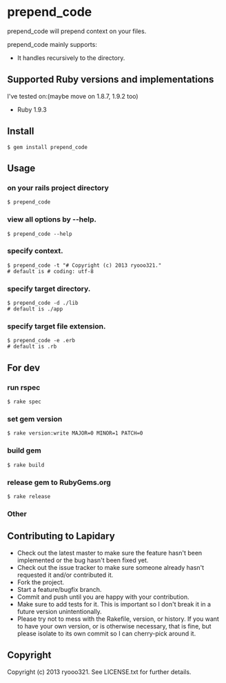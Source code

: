 # prepend_code

prepend_code will prepend context on your files.

prepend_code mainly supports:

* It handles recursively to the directory.

## Supported Ruby versions and implementations
I've tested on:(maybe move on 1.8.7, 1.9.2 too)

* Ruby 1.9.3

## Install

    $ gem install prepend_code

## Usage

### on your rails project directory
    $ prepend_code

### view all options by --help.
    $ prepend_code --help

### specify context.
    $ prepend_code -t "# Copyright (c) 2013 ryooo321."
    # default is # coding: utf-8

### specify target directory.
    $ prepend_code -d ./lib
    # default is ./app

### specify target file extension.
    $ prepend_code -e .erb
    # default is .rb

## For dev

### run rspec
    $ rake spec

### set gem version
    $ rake version:write MAJOR=0 MINOR=1 PATCH=0

### build gem
    $ rake build

### release gem to RubyGems.org
    $ rake release

### Other

## Contributing to Lapidary
 
* Check out the latest master to make sure the feature hasn't been implemented or the bug hasn't been fixed yet.
* Check out the issue tracker to make sure someone already hasn't requested it and/or contributed it.
* Fork the project.
* Start a feature/bugfix branch.
* Commit and push until you are happy with your contribution.
* Make sure to add tests for it. This is important so I don't break it in a future version unintentionally.
* Please try not to mess with the Rakefile, version, or history. If you want to have your own version, or is otherwise necessary, that is fine, but please isolate to its own commit so I can cherry-pick around it.

## Copyright

Copyright (c) 2013 ryooo321. See LICENSE.txt for further details.
